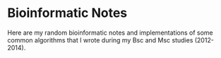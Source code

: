 Bioinformatic Notes
==================

Here are my random bioinformatic notes and implementations of some common algorithms that I wrote during my Bsc and Msc studies (2012-2014).
